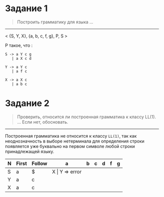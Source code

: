 # Задание 1

> Построить грамматику для языка ...

---

< {S, Y, X}, {a, b, c, f, g}, P, S > 

P такое, что :

```
S -> a Y c g 
   | a X c d

Y -> a Y c
   | a f c

X -> a X c
   | a b c
```


# Задание 2

> Проверить, относится ли построенная грамматика к классу LL(1). ... Если нет, обосновать.

---

Построенная грамматика не относится к классу `LL(1)`, так как неоднозначность в выборе нетерминала для
определения строки появляется уже буквально на первом символе любой строки принадлежащей языку.

| N | First | Follow | a               | b | c | d | f | g |
|---|-------|--------|-----------------|---|---|---|---|---|
| S | a     | $      | X \| Y => error |   |   |   |   |   |
| Y | a     | c      |                 |   |   |   |   |   |
| X | a     | c      |                 |   |   |   |   |   |

